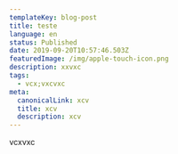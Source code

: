 ```yaml
---
templateKey: blog-post
title: teste
language: en
status: Published
date: 2019-09-20T10:57:46.503Z
featuredImage: /img/apple-touch-icon.png
description: xxvxc
tags:
  - vcx;vxcvxc
meta:
  canonicalLink: xcv
  title: xcv
  description: xcv
---
```

vcxvxc
